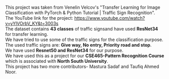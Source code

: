 This project was taken from Venelin Velcov's "Transfer Learning for Image Classification with PyTorch & Python Tutorial | Traffic Sign Recognition". </br>
The YouTube link for the project: https://www.youtube.com/watch?v=yYlVOrbV_KY&t=3003s </br>
The dataset contains **43 classes** of traffic signsand have used **ResNet34** for transfer learning. </br>
We have tried to use some of the traffic signs for the classification purpose. </br>
The used traffic signs are: __Give way, No entry, Priority road and stop__. </br>
We have used **__Resnet50__ and __ResNet34__** for our purpose. </br>
We have used this as a project for our **__CSE465-Pattern Recognition Course__** which is associated with **North South University**. </br> 
This project has two more contributors- Mastura Sadaf and Taufiq Ahmed Noor.
